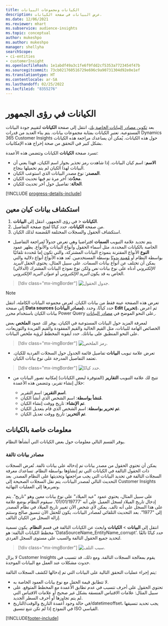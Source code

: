 ```yaml
---
title: الكيانات ومجموعات البيانات
description: عرض البيانات في صفحة الكيانات.
ms.date: 12/06/2021
ms.reviewer: mhart
ms.subservice: audience-insights
ms.topic: conceptual
author: mukeshpo
ms.author: mukeshpo
manager: shellyha
searchScope:
- ci-entities
- customerInsight
ms.openlocfilehash: 1e1abdf49a3c1fe6f9fdd2cf5353a7723454f47b
ms.sourcegitcommit: 73cb021760516729e696c9a90731304d92e0e1ef
ms.translationtype: HT
ms.contentlocale: ar-SA
ms.lasthandoff: 02/25/2022
ms.locfileid: "8355276"
---
```

# <a name="entities-in-audience-insights"></a>الكيانات في رؤى الجمهور

بعد [تكوين مصادر البيانات الخاصة بك](data-sources.md)، انتقل إلى صفحة **الكيانات** لتقييم جودة البيانات المستوعبة. تعتبر الكيانات بمثابة مجموعات بيانات. يتم بناء العديد من قدرات Dynamics 365 Customer Insights حول هذه الكيانات. يُمكن أن يساعدك مراجعة هذه الكيانات بشكل كبير في التحقق من صحة إخراج هذه الإمكانيات. 

تسرد صفحة **الكيانات** الكيانات وتتضمن هذه الأعمدة:

- **الاسم**: اسم كيان البيانات. إذا شاهدت رمز تحذير بجوار اسم الكيان، فهذا يعني أن البيانات لهذا الكيان لم يتم تحميلها بنجاح.
- **المصدر**: نوع مصدر البيانات الذي استوعب الكيان.
- **محدّث**: آخر مرة تم فيها تحديث الكيان.
- **الحالة**: تفاصيل حول آخر تحديث للكيان.

[!INCLUDE [progress-details-include](../includes/progress-details-pane.md)]

## <a name="explore-a-specific-entitys-data"></a>استكشاف بيانات كيان معين

1. في رؤى الجمهور، انتقل إلى **البيانات‏‎** > **الكيانات**.
1. من صفحة **الكيانات**، حدد كيانًا لفتح صفحة التفاصيل.  
1. استكشاف الحقول والسجلات المختلفة المُضمنة لذلك الكيان.

- يتم تحديد علامة التبويب **السمات** افتراضيا وهي تعرض جدولاً لمراجعة التفاصيل الخاصة بالكيانات المحددة، مثل أسماء الحقول وأنواع البيانات والأنواع. يظهر عمود **النوع** الأنواع المقترنة بنموذج البيانات المشتركة، والتي تكون إما مُحددة تلقائيًا بواسطة النظام أو [مُعينة يدويًا](map-entities.md) بوسطة المستخدمين. تُعد هذه الأنواع أنواع دلالية والتي يمكن أن تختلف عن أنواع بيانات السمات. على سبيل المثال، يحتوي الحقل *البريد الإلكتروني* أدناه على نوع بيانات *نص* ولكن نوع نموذج البيانات المشترك (الدلالي) الخاص به قد يكون *البريد الإلكتروني* أو *عنوان البريد الإلكتروني*.

> [!div class="mx-imgBorder"]
> ![جدول الحقول.](media/data-manager-entities-fields.PNG "جدول الحقول")

> [!NOTE]
> تعرض هذه الصفحة عينة فقط من بيانات الكيان. لعرض مجموعة البيانات الكاملة، انتقل إلى صفحة **Data sources (مصادر البيانات)**، حدد كيانًا، وحدد **Edit (تحرير)**، ثم اعرض بيانات الكيان باستخدام محرر Power Query على النحو الموضح في [مصادر البيانات ](data-sources.md).

لمعرفة المزيد حول البيانات المستوعبة في الكيان، يوفر لك عمود **الملخص** بعض الخصائص الهامة للبيانات، مثل القيم الخالية والقيم المفقودة والقيم الفريدة والتوزيعات، على النحو المنطبق على بياناتك. حدد أيقونة المخطط لرؤية ملخص البيانات.

> [!div class="mx-imgBorder"]
> ![رمز الملخص.](media/data-manager-entities-summary.png "جدول ملخص البيانات")

- تعرض علامة تبويب **البيانات** تفاصيل قائمة الجدول حول السجلات الفردية للكيان. تعتمد التفاصيل المدرجة على نوع بيانات الكيان.

> [!div class="mx-imgBorder"]
> ![حدد كيانًا.](media/data-manager-entities-data.png "تحديد كيان")

- تتيح لك علامة التبويب **التقارير** (المتوفرة لبعض الكيانات) إمكانية تصور البيانات من خلال إنشاء تقرير، وتتضمن هذه الأعمدة:

  - **اسم التقرير**: اسم التقرير.
  - **مُنشأ بواسطة**: اسم الشخص الذي أنشأ الكيان.
  - **تم الإنشاء**: تاريخ ووقت إنشاء الكيان.
  - **تم تحرير بواسطة**: اسم الشخص الذي قام بتعديل الكيان.
  - **تم التحرير**: تاريخ ووقت تعديل الكيان. 

## <a name="entity-specific-information"></a>معلومات خاصة بالكيانات

يوفر القسم التالي معلومات حول بعض الكيانات التي أنشأها النظام.

### <a name="corrupted-data-sources"></a>مصادر بيانات تالفة

يمكن أن تحتوي الحقول من مصدر بيانات تم إدخاله على بيانات تالفة. تُعرض السجلات ذات الحقول التالفة في الكيانات التي تم إنشاؤها بواسطة النظام. تساعدك معرفة السجلات التالفة في تحديد البيانات التي يجب مراجعتها وتحديثها على النظام المصدر. بعد التحديث التالي لمصدر البيانات، يتم نقل السجلات الصحيحة إلى Customer Insights وتمريرها إلى العمليات النهائية. 

على سبيل المثال، يحتوي عمود "عيد الميلاد" على نوع بيانات معين وهو "تاريخ". يتم إدخال تاريخ الميلاد لسجل العميل على أنه '01/01/19777'. سيقوم النظام بوضع علامة على هذا السجل على أنه تالف. يمكن لأي شخص الآن تغيير تاريخ الميلاد في نظام المصدر إلى "1977". بعد التحديث التلقائي لمصادر البيانات، يكون للحقل الآن تنسيق صالح وستتم إزالة السجل من الكيان التالف. 

انتقل إلى **البيانات** > **الكيانات** وابحث عن الكيانات التالفة في قسم **النظام**. يكون تسمية مخطط الكيانات التالفة: هو 'DataSourceName_EntityName_corrupt'. حدد كيانًا تالفًا لتحديد جميع الحقول التالفة والسبب على مستوى السجل الفردي.
> [!div class="mx-imgBorder"]
> ![سبب التلف.](media/corruption-reason.png "سبب التلف")

لا يزال Customer Insights يقوم بمعالجة السجلات التالفة. ومع ذلك، قد تتسبب في حدوث مشكلات عند العمل مع البيانات الموحدة.

يتم إجراء عمليات التحقق التالية على البيانات التي تم إدخالها لكشف السجلات التالفة: 

- لا تتطابق قيمة الحقل مع نوع بيانات العمود الخاصة به.
- تحتوي الحقول على أحرف تتسبب في عدم تطابق الأعمدة مع المخطط المتوقع. على سبيل المثال: علامات الاقتباس المنسقة بشكل غير صحيح أو علامات الاقتباس التي لم يتم تجاوزها أو أحرف السطر الجديد.
- في حالة وجود أعمدة التاريخ والوقت/التاريخ/datetimeoffset، يجب تحديد تنسيقها في النموذج إذا لم تكن تتبع تنسيق ISO القياسي.


[!INCLUDE[footer-include](../includes/footer-banner.md)]
